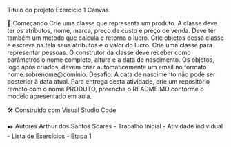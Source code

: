 Título do projeto
Exercicio 1 Canvas

🚀 Começando
Crie uma classe que representa um produto. A classe deve ter os atributos, nome, marca, preço de custo e preço de venda. Deve ter também um método que calcula e retorna o lucro. Crie objetos dessa classe e escreva na tela seus atributos e o valor do lucro. Crie uma classe para representar pessoas. O construtor da classe deve receber como parâmetros o nome completo, altura e a data de nascimento. Os objetos, logo após criados, devem criar automaticamente um email no formato nome.sobrenome@dominio. Desafio: A data de nascimento não pode ser posterior à data atual. Para entrega desta atividade, crie um repositório remoto com o nome PRODUTO, preencha o README.MD conforme o modelo apresentado em aula.

🛠️ Construído com
Visual Studio Code

✒️ Autores
Arthur dos Santos Soares - Trabalho Inicial - Atividade individual - Lista de Exercícios - Etapa 1
